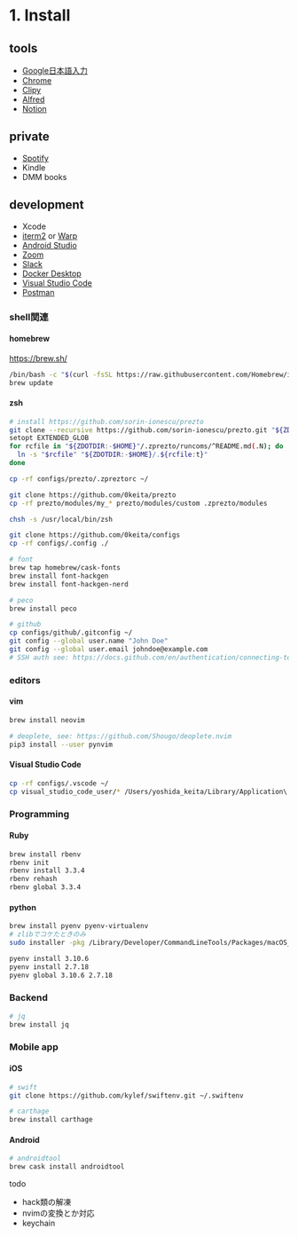 # 1. Install
## tools
  * [Google日本語入力](https://www.google.co.jp/ime/)
  * [Chrome](https://www.google.com/intl/ja_ALL/chrome/)
  * [Clipy](https://clipy-app.com/)
  * [Alfred](https://www.alfredapp.com/)
  * [Notion](https://www.notion.so/desktop)

## private
  * [Spotify](https://www.spotify.com/jp/download/mac/)
  * Kindle
  * DMM books

## development
  * Xcode
  * [iterm2](https://www.iterm2.com/) or [Warp](https://www.warp.dev/e)
  * [Android Studio](https://developer.android.com/studio/?hl=ja)
  * [Zoom](https://zoom.us/download)
  * [Slack](https://slack.com/intl/ja-jp/downloads/mac)
  * [Docker Desktop](https://docs.docker.com/desktop/setup/install/mac-install/)
  * [Visual Studio Code](https://code.visualstudio.com/download)
  * [Postman](https://www.postman.com/downloads/)

### shell関連
#### homebrew
https://brew.sh/
```sh
/bin/bash -c "$(curl -fsSL https://raw.githubusercontent.com/Homebrew/install/HEAD/install.sh)"
brew update
```

#### zsh
```sh
# install https://github.com/sorin-ionescu/prezto
git clone --recursive https://github.com/sorin-ionescu/prezto.git "${ZDOTDIR:-$HOME}/.zprezto"
setopt EXTENDED_GLOB
for rcfile in "${ZDOTDIR:-$HOME}"/.zprezto/runcoms/^README.md(.N); do
  ln -s "$rcfile" "${ZDOTDIR:-$HOME}/.${rcfile:t}"
done

cp -rf configs/prezto/.zpreztorc ~/

git clone https://github.com/0keita/prezto
cp -rf prezto/modules/my_* prezto/modules/custom .zprezto/modules

chsh -s /usr/local/bin/zsh

git clone https://github.com/0keita/configs
cp -rf configs/.config ./

# font
brew tap homebrew/cask-fonts
brew install font-hackgen
brew install font-hackgen-nerd

# peco
brew install peco

# github
cp configs/github/.gitconfig ~/
git config --global user.name "John Doe"
git config --global user.email johndoe@example.com
# SSH auth see: https://docs.github.com/en/authentication/connecting-to-github-with-ssh
```

### editors
#### vim
```sh
brew install neovim

# deoplete, see: https://github.com/Shougo/deoplete.nvim
pip3 install --user pynvim
```

#### Visual Studio Code
```sh
cp -rf configs/.vscode ~/
cp visual_studio_code_user/* /Users/yoshida_keita/Library/Application\ Support/Code/User/
```

### Programming
#### Ruby
```sh
brew install rbenv
rbenv init
rbenv install 3.3.4
rbenv rehash
rbenv global 3.3.4
```

#### python
```sh
brew install pyenv pyenv-virtualenv
# zlibでコケたときのみ
sudo installer -pkg /Library/Developer/CommandLineTools/Packages/macOS_SDK_headers_for_macOS_10.14.pkg -target /

pyenv install 3.10.6
pyenv install 2.7.18 
pyenv global 3.10.6 2.7.18 
```

### Backend
```sh
# jq
brew install jq
```

### Mobile app
#### iOS
```sh
# swift
git clone https://github.com/kylef/swiftenv.git ~/.swiftenv

# carthage
brew install carthage
```

#### Android
```sh
# androidtool
brew cask install androidtool
```


todo
- hack類の解凍
- nvimの変換とか対応
- keychain
